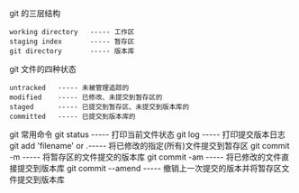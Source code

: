 git 的三层结构

	working directory	----- 工作区
	staging index		----- 暂存区
	git directory		----- 版本库
	

git 文件的四种状态

	untracked   ----- 未被管理追踪的
	modified	----- 已修改、未提交到暂存区的
	staged		----- 已提交到暂存区、未提交到版本库的
	committed 	----- 已提交到版本库的


git 常用命令
	git status  			----- 打印当前文件状态
	git log					----- 打印提交版本日志
	git add  'filename'	or .----- 将已修改的指定(所有)文件提交到暂存区 
	git commit -m			----- 将暂存区的文件提交的版本库
	git commit -am			----- 将已修改的文件直接提交到版本库
	git commit --amend 		----- 撤销上一次提交的版本并将暂存区文件提交到版本库
